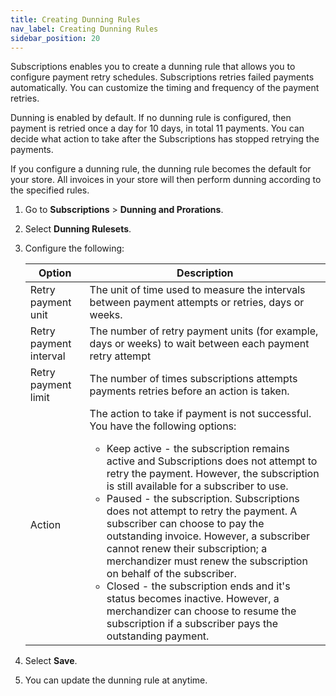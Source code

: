 ```yaml
---
title: Creating Dunning Rules
nav_label: Creating Dunning Rules
sidebar_position: 20
---
```


Subscriptions enables you to create a dunning rule that allows you to configure payment retry schedules. Subscriptions retries failed payments automatically. You can customize the timing and frequency of the payment retries.

Dunning is enabled by default. If no dunning rule is configured, then payment is retried once a day for 10 days, in total 11 payments. You can decide what action to take after the Subscriptions has stopped retrying the payments.

If you configure a dunning rule, the dunning rule becomes the default for your store. All invoices in your store will then perform dunning according to the specified rules.

1. Go to **Subscriptions** > **Dunning and Prorations**.
2. Select **Dunning Rulesets**.
3. Configure the following:

    | Option             | Description                                                                                                                                                                                                                                                                                                                                                                                                                                                                                                                                                                                                                                                                                                                                           |
    |--------------------|-------------------------------------------------------------------------------------------------------------------------------------------------------------------------------------------------------------------------------------------------------------------------------------------------------------------------------------------------------------------------------------------------------------------------------------------------------------------------------------------------------------------------------------------------------------------------------------------------------------------------------------------------------------------------------------------------------------------------------------------------------|
    | Retry payment unit | The unit of time used to measure the intervals between payment attempts or retries, days or weeks.                                                                                                                                                                                                                                                                                                                                                                                                                                                                                                                                                                                                                                                    |
    | Retry payment interval | The number of retry payment units (for example, days or weeks) to wait between each payment retry attempt                                                                                                                                                                                                                                                                                                                                                                                                                                                                                                                                                                                                                                             |
    | Retry payment limit | The number of times subscriptions attempts payments retries before an action is taken.                                                                                                                                                                                                                                                                                                                                                                                                                                                                                                                                                                                                                                                                |
    | Action | The action to take if payment is not successful. You have the following options: <ul><li>Keep active - the subscription remains active and Subscriptions does not attempt to retry the payment. However, the subscription is still available for a subscriber to use.</li><li>Paused -  the subscription. Subscriptions does not attempt to retry the payment. A subscriber can choose to pay the outstanding invoice. However, a subscriber cannot renew their subscription; a merchandizer must renew the subscription on behalf of the subscriber.</li><li>Closed -  the subscription ends and it's status becomes inactive. However, a merchandizer can choose to resume the subscription if a subscriber pays the outstanding payment.</li></ul> |
4. Select **Save**.
5. You can update the dunning rule at anytime.

